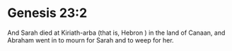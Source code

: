 # Genesis 23:2

And Sarah died at Kiriath-arba (that is, Hebron ) in the land of Canaan, and Abraham went in to mourn for Sarah and to weep for her.

